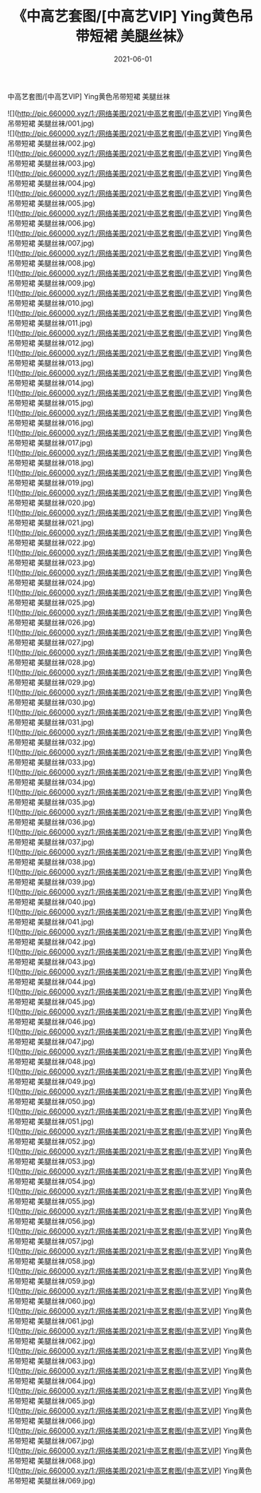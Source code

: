﻿---
layout: post
title:  《中高艺套图/[中高艺VIP] Ying黄色吊带短裙 美腿丝袜》
date:   2021-06-01
img: http://pic.660000.xyz/1:/网络美图/2021/中高艺套图/[中高艺VIP] Ying黄色吊带短裙 美腿丝袜/000.jpg
categories: [美女, 清纯, 唯美]
---

中高艺套图/[中高艺VIP] Ying黄色吊带短裙 美腿丝袜

 ![](http://pic.660000.xyz/1:/网络美图/2021/中高艺套图/[中高艺VIP] Ying黄色吊带短裙 美腿丝袜/001.jpg) <br>![](http://pic.660000.xyz/1:/网络美图/2021/中高艺套图/[中高艺VIP] Ying黄色吊带短裙 美腿丝袜/002.jpg) <br>![](http://pic.660000.xyz/1:/网络美图/2021/中高艺套图/[中高艺VIP] Ying黄色吊带短裙 美腿丝袜/003.jpg) <br>![](http://pic.660000.xyz/1:/网络美图/2021/中高艺套图/[中高艺VIP] Ying黄色吊带短裙 美腿丝袜/004.jpg) <br>![](http://pic.660000.xyz/1:/网络美图/2021/中高艺套图/[中高艺VIP] Ying黄色吊带短裙 美腿丝袜/005.jpg) <br>![](http://pic.660000.xyz/1:/网络美图/2021/中高艺套图/[中高艺VIP] Ying黄色吊带短裙 美腿丝袜/006.jpg) <br>![](http://pic.660000.xyz/1:/网络美图/2021/中高艺套图/[中高艺VIP] Ying黄色吊带短裙 美腿丝袜/007.jpg) <br>![](http://pic.660000.xyz/1:/网络美图/2021/中高艺套图/[中高艺VIP] Ying黄色吊带短裙 美腿丝袜/008.jpg) <br>![](http://pic.660000.xyz/1:/网络美图/2021/中高艺套图/[中高艺VIP] Ying黄色吊带短裙 美腿丝袜/009.jpg) <br>![](http://pic.660000.xyz/1:/网络美图/2021/中高艺套图/[中高艺VIP] Ying黄色吊带短裙 美腿丝袜/010.jpg) <br>![](http://pic.660000.xyz/1:/网络美图/2021/中高艺套图/[中高艺VIP] Ying黄色吊带短裙 美腿丝袜/011.jpg) <br>![](http://pic.660000.xyz/1:/网络美图/2021/中高艺套图/[中高艺VIP] Ying黄色吊带短裙 美腿丝袜/012.jpg) <br>![](http://pic.660000.xyz/1:/网络美图/2021/中高艺套图/[中高艺VIP] Ying黄色吊带短裙 美腿丝袜/013.jpg) <br>![](http://pic.660000.xyz/1:/网络美图/2021/中高艺套图/[中高艺VIP] Ying黄色吊带短裙 美腿丝袜/014.jpg) <br>![](http://pic.660000.xyz/1:/网络美图/2021/中高艺套图/[中高艺VIP] Ying黄色吊带短裙 美腿丝袜/015.jpg) <br>![](http://pic.660000.xyz/1:/网络美图/2021/中高艺套图/[中高艺VIP] Ying黄色吊带短裙 美腿丝袜/016.jpg) <br>![](http://pic.660000.xyz/1:/网络美图/2021/中高艺套图/[中高艺VIP] Ying黄色吊带短裙 美腿丝袜/017.jpg) <br>![](http://pic.660000.xyz/1:/网络美图/2021/中高艺套图/[中高艺VIP] Ying黄色吊带短裙 美腿丝袜/018.jpg) <br>![](http://pic.660000.xyz/1:/网络美图/2021/中高艺套图/[中高艺VIP] Ying黄色吊带短裙 美腿丝袜/019.jpg) <br>![](http://pic.660000.xyz/1:/网络美图/2021/中高艺套图/[中高艺VIP] Ying黄色吊带短裙 美腿丝袜/020.jpg) <br>![](http://pic.660000.xyz/1:/网络美图/2021/中高艺套图/[中高艺VIP] Ying黄色吊带短裙 美腿丝袜/021.jpg) <br>![](http://pic.660000.xyz/1:/网络美图/2021/中高艺套图/[中高艺VIP] Ying黄色吊带短裙 美腿丝袜/022.jpg) <br>![](http://pic.660000.xyz/1:/网络美图/2021/中高艺套图/[中高艺VIP] Ying黄色吊带短裙 美腿丝袜/023.jpg) <br>![](http://pic.660000.xyz/1:/网络美图/2021/中高艺套图/[中高艺VIP] Ying黄色吊带短裙 美腿丝袜/024.jpg) <br>![](http://pic.660000.xyz/1:/网络美图/2021/中高艺套图/[中高艺VIP] Ying黄色吊带短裙 美腿丝袜/025.jpg) <br>![](http://pic.660000.xyz/1:/网络美图/2021/中高艺套图/[中高艺VIP] Ying黄色吊带短裙 美腿丝袜/026.jpg) <br>![](http://pic.660000.xyz/1:/网络美图/2021/中高艺套图/[中高艺VIP] Ying黄色吊带短裙 美腿丝袜/027.jpg) <br>![](http://pic.660000.xyz/1:/网络美图/2021/中高艺套图/[中高艺VIP] Ying黄色吊带短裙 美腿丝袜/028.jpg) <br>![](http://pic.660000.xyz/1:/网络美图/2021/中高艺套图/[中高艺VIP] Ying黄色吊带短裙 美腿丝袜/029.jpg) <br>![](http://pic.660000.xyz/1:/网络美图/2021/中高艺套图/[中高艺VIP] Ying黄色吊带短裙 美腿丝袜/030.jpg) <br>![](http://pic.660000.xyz/1:/网络美图/2021/中高艺套图/[中高艺VIP] Ying黄色吊带短裙 美腿丝袜/031.jpg) <br>![](http://pic.660000.xyz/1:/网络美图/2021/中高艺套图/[中高艺VIP] Ying黄色吊带短裙 美腿丝袜/032.jpg) <br>![](http://pic.660000.xyz/1:/网络美图/2021/中高艺套图/[中高艺VIP] Ying黄色吊带短裙 美腿丝袜/033.jpg) <br>![](http://pic.660000.xyz/1:/网络美图/2021/中高艺套图/[中高艺VIP] Ying黄色吊带短裙 美腿丝袜/034.jpg) <br>![](http://pic.660000.xyz/1:/网络美图/2021/中高艺套图/[中高艺VIP] Ying黄色吊带短裙 美腿丝袜/035.jpg) <br>![](http://pic.660000.xyz/1:/网络美图/2021/中高艺套图/[中高艺VIP] Ying黄色吊带短裙 美腿丝袜/036.jpg) <br>![](http://pic.660000.xyz/1:/网络美图/2021/中高艺套图/[中高艺VIP] Ying黄色吊带短裙 美腿丝袜/037.jpg) <br>![](http://pic.660000.xyz/1:/网络美图/2021/中高艺套图/[中高艺VIP] Ying黄色吊带短裙 美腿丝袜/038.jpg) <br>![](http://pic.660000.xyz/1:/网络美图/2021/中高艺套图/[中高艺VIP] Ying黄色吊带短裙 美腿丝袜/039.jpg) <br>![](http://pic.660000.xyz/1:/网络美图/2021/中高艺套图/[中高艺VIP] Ying黄色吊带短裙 美腿丝袜/040.jpg) <br>![](http://pic.660000.xyz/1:/网络美图/2021/中高艺套图/[中高艺VIP] Ying黄色吊带短裙 美腿丝袜/041.jpg) <br>![](http://pic.660000.xyz/1:/网络美图/2021/中高艺套图/[中高艺VIP] Ying黄色吊带短裙 美腿丝袜/042.jpg) <br>![](http://pic.660000.xyz/1:/网络美图/2021/中高艺套图/[中高艺VIP] Ying黄色吊带短裙 美腿丝袜/043.jpg) <br>![](http://pic.660000.xyz/1:/网络美图/2021/中高艺套图/[中高艺VIP] Ying黄色吊带短裙 美腿丝袜/044.jpg) <br>![](http://pic.660000.xyz/1:/网络美图/2021/中高艺套图/[中高艺VIP] Ying黄色吊带短裙 美腿丝袜/045.jpg) <br>![](http://pic.660000.xyz/1:/网络美图/2021/中高艺套图/[中高艺VIP] Ying黄色吊带短裙 美腿丝袜/046.jpg) <br>![](http://pic.660000.xyz/1:/网络美图/2021/中高艺套图/[中高艺VIP] Ying黄色吊带短裙 美腿丝袜/047.jpg) <br>![](http://pic.660000.xyz/1:/网络美图/2021/中高艺套图/[中高艺VIP] Ying黄色吊带短裙 美腿丝袜/048.jpg) <br>![](http://pic.660000.xyz/1:/网络美图/2021/中高艺套图/[中高艺VIP] Ying黄色吊带短裙 美腿丝袜/049.jpg) <br>![](http://pic.660000.xyz/1:/网络美图/2021/中高艺套图/[中高艺VIP] Ying黄色吊带短裙 美腿丝袜/050.jpg) <br>![](http://pic.660000.xyz/1:/网络美图/2021/中高艺套图/[中高艺VIP] Ying黄色吊带短裙 美腿丝袜/051.jpg) <br>![](http://pic.660000.xyz/1:/网络美图/2021/中高艺套图/[中高艺VIP] Ying黄色吊带短裙 美腿丝袜/052.jpg) <br>![](http://pic.660000.xyz/1:/网络美图/2021/中高艺套图/[中高艺VIP] Ying黄色吊带短裙 美腿丝袜/053.jpg) <br>![](http://pic.660000.xyz/1:/网络美图/2021/中高艺套图/[中高艺VIP] Ying黄色吊带短裙 美腿丝袜/054.jpg) <br>![](http://pic.660000.xyz/1:/网络美图/2021/中高艺套图/[中高艺VIP] Ying黄色吊带短裙 美腿丝袜/055.jpg) <br>![](http://pic.660000.xyz/1:/网络美图/2021/中高艺套图/[中高艺VIP] Ying黄色吊带短裙 美腿丝袜/056.jpg) <br>![](http://pic.660000.xyz/1:/网络美图/2021/中高艺套图/[中高艺VIP] Ying黄色吊带短裙 美腿丝袜/057.jpg) <br>![](http://pic.660000.xyz/1:/网络美图/2021/中高艺套图/[中高艺VIP] Ying黄色吊带短裙 美腿丝袜/058.jpg) <br>![](http://pic.660000.xyz/1:/网络美图/2021/中高艺套图/[中高艺VIP] Ying黄色吊带短裙 美腿丝袜/059.jpg) <br>![](http://pic.660000.xyz/1:/网络美图/2021/中高艺套图/[中高艺VIP] Ying黄色吊带短裙 美腿丝袜/060.jpg) <br>![](http://pic.660000.xyz/1:/网络美图/2021/中高艺套图/[中高艺VIP] Ying黄色吊带短裙 美腿丝袜/061.jpg) <br>![](http://pic.660000.xyz/1:/网络美图/2021/中高艺套图/[中高艺VIP] Ying黄色吊带短裙 美腿丝袜/062.jpg) <br>![](http://pic.660000.xyz/1:/网络美图/2021/中高艺套图/[中高艺VIP] Ying黄色吊带短裙 美腿丝袜/063.jpg) <br>![](http://pic.660000.xyz/1:/网络美图/2021/中高艺套图/[中高艺VIP] Ying黄色吊带短裙 美腿丝袜/064.jpg) <br>![](http://pic.660000.xyz/1:/网络美图/2021/中高艺套图/[中高艺VIP] Ying黄色吊带短裙 美腿丝袜/065.jpg) <br>![](http://pic.660000.xyz/1:/网络美图/2021/中高艺套图/[中高艺VIP] Ying黄色吊带短裙 美腿丝袜/066.jpg) <br>![](http://pic.660000.xyz/1:/网络美图/2021/中高艺套图/[中高艺VIP] Ying黄色吊带短裙 美腿丝袜/067.jpg) <br>![](http://pic.660000.xyz/1:/网络美图/2021/中高艺套图/[中高艺VIP] Ying黄色吊带短裙 美腿丝袜/068.jpg) <br>![](http://pic.660000.xyz/1:/网络美图/2021/中高艺套图/[中高艺VIP] Ying黄色吊带短裙 美腿丝袜/069.jpg) <br>